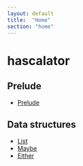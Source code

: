 ```yaml
---
layout: default
title:  "Home"
section: "home"
---
```


# hascalator

## Prelude

- [Prelude](tut/prelude)

## Data structures

- [List](tut/list)
- [Maybe](tut/maybe)
- [Either](tut/either)
